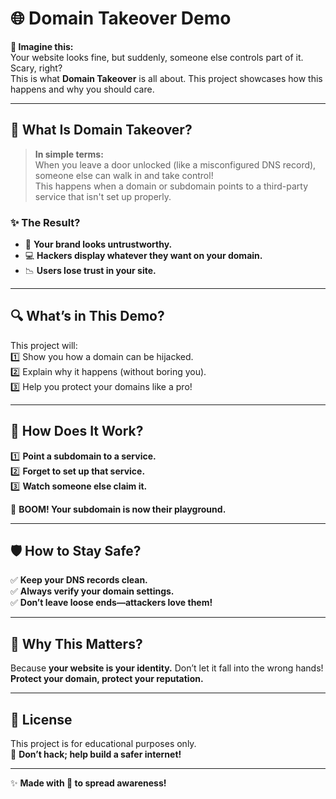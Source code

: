# 🌐 Domain Takeover Demo

**🚨 Imagine this:**  
Your website looks fine, but suddenly, someone else controls part of it. Scary, right?  
This is what **Domain Takeover** is all about. This project showcases how this happens and why you should care.

---

## 🎯 What Is Domain Takeover?

> **In simple terms:**  
When you leave a door unlocked (like a misconfigured DNS record), someone else can walk in and take control!  
This happens when a domain or subdomain points to a third-party service that isn't set up properly.  

### ✨ The Result?  
- 🛑 **Your brand looks untrustworthy.**  
- 💻 **Hackers display whatever they want on your domain.**  
- 📉 **Users lose trust in your site.**

---

## 🔍 What’s in This Demo?

This project will:  
1️⃣ Show you how a domain can be hijacked.  
2️⃣ Explain why it happens (without boring you).  
3️⃣ Help you protect your domains like a pro!  

---

## 🚀 How Does It Work?

1️⃣ **Point a subdomain to a service.**  
2️⃣ **Forget to set up that service.**  
3️⃣ **Watch someone else claim it.**  

🌟 **BOOM! Your subdomain is now their playground.**  

---

## 🛡️ How to Stay Safe?

✅ **Keep your DNS records clean.**  
✅ **Always verify your domain settings.**  
✅ **Don’t leave loose ends—attackers love them!**

---

## 🌈 Why This Matters?

Because **your website is your identity.** Don’t let it fall into the wrong hands!  
**Protect your domain, protect your reputation.**

---

## 📝 License

This project is for educational purposes only.  
📜 **Don’t hack; help build a safer internet!**

---

✨ **Made with 💙 to spread awareness!**  
